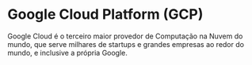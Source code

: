 # Google Cloud Platform (GCP)

Google Cloud é o terceiro maior provedor de Computação na Nuvem do mundo, que serve milhares de startups e grandes empresas ao redor do mundo, e inclusive a própria Google. 